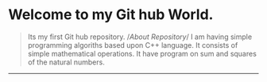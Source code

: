 # Welcome to my Git hub World. 
> Its my first Git hub repository.
  /*About Repository*/
> I am having simple programming algoriths based upon C++ language.
> It consists of simple mathematical operations.
> It have program on sum and squares of the natural numbers.
<hr>
